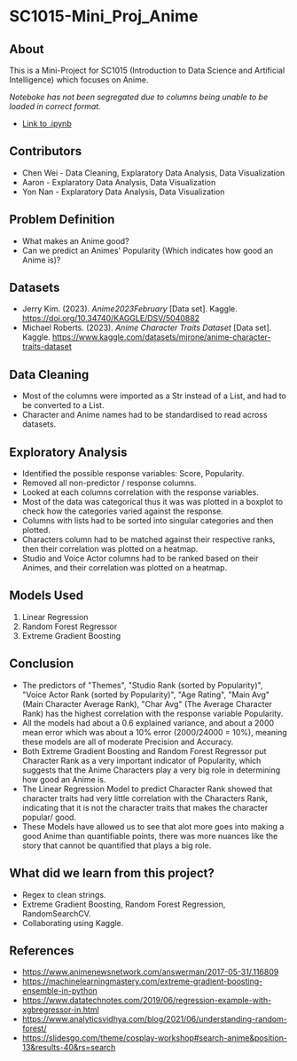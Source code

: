 # SC1015-Mini_Proj_Anime

## About

This is a Mini-Project for SC1015 (Introduction to Data Science and Artificial Intelligence) which focuses on Anime.

<i>Noteboke has not been segregated due to columns being unable to be loaded in correct format.</i>
- [Link to .ipynb](https://github.com/CW-meow/SC1015-Mini_Proj_Anime/blob/main/Project.ipynb)


## Contributors

- Chen Wei - Data Cleaning, Explaratory Data Analysis, Data Visualization
- Aaron - Explaratory Data Analysis, Data Visualization
- Yon Nan - Explaratory Data Analysis, Data Visualization

## Problem Definition

- What makes an Anime good?
- Can we predict an Animes' Popularity (Which indicates how good an Anime is)?

## Datasets

- Jerry Kim. (2023). <i>Anime2023February</i> [Data set]. Kaggle. <https://doi.org/10.34740/KAGGLE/DSV/5040882>
- Michael Roberts. (2023). <i>Anime Character Traits Dataset</i> [Data set]. Kaggle. <https://www.kaggle.com/datasets/mjrone/anime-character-traits-dataset>

## Data Cleaning

- Most of the columns were imported as a Str instead of a List, and had to be converted to a List.
- Character and Anime names had to be standardised to read across datasets.

## Exploratory Analysis

- Identified the possible response variables: Score, Popularity.
- Removed all non-predictor / response columns.
- Looked at each columns correlation with the response variables.
- Most of the data was categorical thus it was was plotted in a boxplot to check how the categories varied against the response.
- Columns with lists had to be sorted into singular categories and then plotted.
- Characters column had to be matched against their respective ranks, then their correlation was plotted on a heatmap.
- Studio and Voice Actor columns had to be ranked based on their Animes, and their correlation was plotted on a heatmap.

## Models Used

1. Linear Regression
2. Random Forest Regressor 
3. Extreme Gradient Boosting

## Conclusion

- The predictors of "Themes", "Studio Rank (sorted by Popularity)", "Voice Actor Rank (sorted by Popularity)", "Age Rating", "Main Avg" (Main Character Average Rank), "Char Avg" (The Average Character Rank) has the highest correlation with the response variable Popularity.
- All the models had about a 0.6 explained variance, and about a 2000 mean error which was about a 10% error (2000/24000 = 10%), meaning these models are all of moderate Precision and Accuracy.
- Both Extreme Gradient Boosting and Random Forest Regressor put Character Rank as a very important indicator of Popularity, which suggests that the Anime Characters play a very big role in determining how good an Anime is.
- The Linear Regression Model to predict Character Rank showed that character traits had very little correlation with the Characters Rank, indicating that it is not the character traits that makes the character popular/ good.
- These Models have allowed us to see that alot more goes into making a good Anime than quantifiable points, there was more nuances like the story that cannot be quantified that plays a big role.

## What did we learn from this project?

- Regex to clean strings.
- Extreme Gradient Boosting, Random Forest Regression, RandomSearchCV.
- Collaborating using Kaggle.

## References

- <https://www.animenewsnetwork.com/answerman/2017-05-31/.116809>
- <https://machinelearningmastery.com/extreme-gradient-boosting-ensemble-in-python>
- <https://www.datatechnotes.com/2019/06/regression-example-with-xgbregressor-in.html>
- <https://www.analyticsvidhya.com/blog/2021/06/understanding-random-forest/>
- <https://slidesgo.com/theme/cosplay-workshop#search-anime&position-13&results-40&rs=search>
